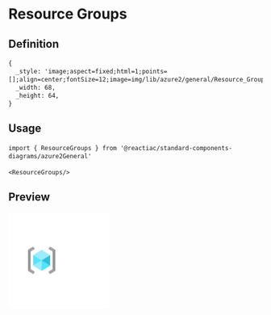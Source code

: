 # Resource Groups

## Definition

```
{
  _style: 'image;aspect=fixed;html=1;points=[];align=center;fontSize=12;image=img/lib/azure2/general/Resource_Groups.svg;strokeColor=none;',
  _width: 68,
  _height: 64,
}
```

## Usage

```
import { ResourceGroups } from '@reactiac/standard-components-diagrams/azure2General'

<ResourceGroups/>
```

## Preview

<img src="./resource-groups.png" width="200"/>
